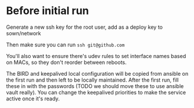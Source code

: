 # Before initial run
Generate a new ssh key for the root user, add as a deploy key to sown/network

Then make sure you can run `ssh git@github.com`

You'll also want to ensure there's udev rules to set interface names based on MACs, so they don't reorder between reboots.

The BIRD and keepalived local configuration will be copied from ansible on the first run and then left to be locally maintained. After the first run, fill these in with the passwords (TODO we should move these to use ansible vault really). You can change the keepalived priorities to make the service active once it's ready.
